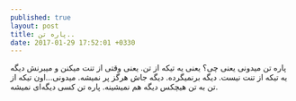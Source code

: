 ```yaml
---
published: true
layout: post
title: پاره تن..
date: 2017-01-29 17:52:01 +0330
---
```


پاره تن میدونی یعنی چی؟ یعنی یه تیکه از تن. یعنی وقتی از تنت میکنن و میبرنش دیگه یه تیکه از تنت نیست. دیگه برنمیگرده. دیگه جاش هرگز پر نمیشه. میدونی...اون تیکه از تن به تن هیچکس دیگه هم نمیشینه. پاره تن کسی دیگه‌ای نمیشه.
